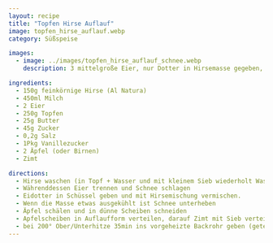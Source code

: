 ```yaml
---
layout: recipe
title: "Topfen Hirse Auflauf"
image: topfen_hirse_auflauf.webp
category: Süßspeise

images:
  - image: ../images/topfen_hirse_auflauf_schnee.webp
    description: 3 mittelgroße Eier, nur Dotter in Hirsemasse gegeben, Eiklar 10min vor Ende der Backzeit mit 20g Staubzucker aufgeschlagen, Form aus Backrohr genommen, Schnee darauf verteilt und die restlichen 5-8min mit dem Schnee fertig backen. War auch super

ingredients:
  - 150g feinkörnige Hirse (Al Natura)
  - 450ml Milch
  - 2 Eier
  - 250g Topfen
  - 25g Butter
  - 45g Zucker
  - 0,2g Salz
  - 1Pkg Vanillezucker
  - 2 Äpfel (oder Birnen)
  - Zimt

directions:
  - Hirse waschen (in Topf + Wasser und mit kleinem Sieb wiederholt Wasser absieben) und mit Milch bei Stufe 8 aufkochen und wenn sie kocht auf Stufe 3 zurückdrehen, zudecken und 10min köcheln lassen. Danach 10min zugedeckt stehen lassen, anschließend in Schüssel von Küchenmaschine putzen und mit Topfen, Butter, Zucker, Vanillezucker in Küchenmaschine vermischen.
  - Währenddessen Eier trennen und Schnee schlagen
  - Eidotter in Schüssel geben und mit Hirsemischung vermischen.
  - Wenn die Masse etwas ausgekühlt ist Schnee unterheben
  - Äpfel schälen und in dünne Scheiben schneiden
  - Apfelscheiben in Auflaufform verteilen, darauf Zimt mit Sieb verteilen, darauf Hirsegemisch verteilen
  - bei 200° Ober/Unterhitze 35min ins vorgeheizte Backrohr geben (getestet 180 Heißluft war zu resch, 170 war Dagmar zu saftig innen)
---
```

